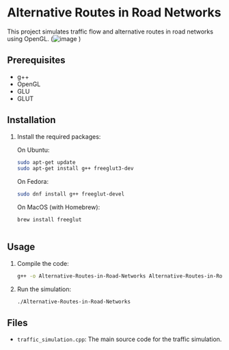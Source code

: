 # Alternative Routes in Road Networks

This project simulates traffic flow and alternative routes in road networks using OpenGL.
(![image](https://github.com/Badal-Singh-DB/Alternative-Routes-in-Road-Networks-/assets/166742256/5534b62d-7b7d-43b6-91e7-15d6b201ff92)
)

## Prerequisites

- g++
- OpenGL
- GLU
- GLUT

## Installation

1. Install the required packages:

   On Ubuntu:
   ``` sh
   sudo apt-get update
   sudo apt-get install g++ freeglut3-dev
   ```

   On Fedora:
   ```sh
   sudo dnf install g++ freeglut-devel
   ```

   On MacOS (with Homebrew):
   ```sh
   brew install freeglut
   ```


   ```

## Usage

1. Compile the code:
   ```sh
   g++ -o Alternative-Routes-in-Road-Networks Alternative-Routes-in-Road-Networks.cpp -lGL -lGLU -lglut
   ```

2. Run the simulation:
   ```sh
   ./Alternative-Routes-in-Road-Networks
   ```

## Files

- `traffic_simulation.cpp`: The main source code for the traffic simulation.


